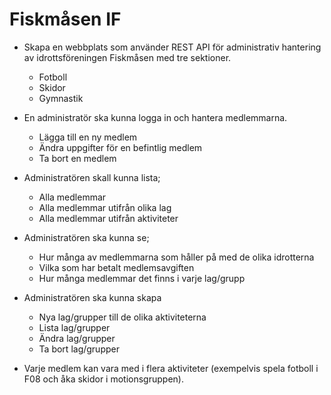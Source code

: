 # Fiskmåsen IF

* Skapa en webbplats som använder REST API för administrativ hantering av idrottsföreningen Fiskmåsen med tre sektioner.
    * Fotboll
    * Skidor
    * Gymnastik

* En administratör ska kunna logga in och hantera medlemmarna. 
    * Lägga till en ny medlem
    * Ändra uppgifter för en befintlig medlem
    * Ta bort en medlem

* Administratören skall kunna lista; 
    * Alla medlemmar
    * Alla medlemmar utifrån olika lag 
    * Alla medlemmar utifrån aktiviteter

* Administratören ska kunna se; 
    * Hur många av medlemmarna som håller på med de olika idrotterna
    * Vilka som har betalt medlemsavgiften
    * Hur många medlemmar det finns i varje lag/grupp

* Administratören ska kunna skapa 
    * Nya lag/grupper till de olika aktiviteterna
    * Lista lag/grupper
    * Ändra lag/grupper
    * Ta bort lag/grupper

* Varje medlem kan vara med i flera aktiviteter (exempelvis spela fotboll i F08 och åka skidor i motionsgruppen).
